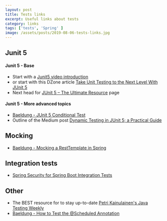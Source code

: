 ```yaml
---
layout: post
title: Tests links
excerpt: Useful links about tests
category: links
tags: ['tests', 'Spring' ]
image: /assets/posts/2019-08-06-tests-links.jpg
---
```


## Junit 5

#### Junit 5 - Base

- Start with a [Junit5 video introduction](https://www.youtube.com/watch?v=K7g2HUhWbNE)
- or start with this DZone article [Take Unit Testing to the Next Level With JUnit 5 ](https://dzone.com/articles/take-unit-testing-to-the-next-level-with-junit-5)
- Next head for [JUnit 5 – The Ultimate Resource](https://www.petrikainulainen.net/junit-5-the-ultimate-resource/) page

#### Junit 5 - More advanced topics

- [Baeldung - JUnit 5 Conditional Test](https://www.baeldung.com/junit-5-conditional-test-execution)
- Outline of the Medium post [Dynamic Testing in JUnit 5; a Practical Guide](https://outline.com/gjVPHL)

## Mocking

- [Baeldung - Mocking a RestTemplate in Spring](https://www.baeldung.com/spring-mock-rest-template)

## Integration tests

- [Spring Security for Spring Boot Integration Tests](https://www.baeldung.com/spring-security-integration-tests)

## Other

- The BEST resource for to stay up-to-date [Petri Kainulainen's Java Testing Weekly](https://www.petrikainulainen.net/blog/)
- [Baeldung - How to Test the @Scheduled Annotation](https://www.baeldung.com/spring-testing-scheduled-annotation)
